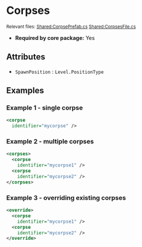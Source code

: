 # Corpses

<sub>Relevant files: [Shared:CorpsePrefab.cs](https://github.com/Regalis11/Barotrauma/blob/master/Barotrauma/BarotraumaShared/SharedSource\Characters\CorpsePrefab.cs) [Shared:CorpsesFile.cs](https://github.com/Regalis11/Barotrauma/blob/master/Barotrauma/BarotraumaShared/SharedSource/ContentManagement/ContentFile/CorpsesFile.cs)</sub>
- **Required by core package:** Yes

## Attributes

- `SpawnPosition` : `Level.PositionType`
## Examples

### Example 1 - single corpse

```xml
<corpse
  identifier="mycorpse" />
```

### Example 2 - multiple corpses

```xml
<corpses>
  <corpse
    identifier="mycorpse1" />
  <corpse
    identifier="mycorpse2" />
</corpses>
```

### Example 3 - overriding existing corpses

```xml
<override>
  <corpse
    identifier="mycorpse1" />
  <corpse
    identifier="mycorpse2" />
</override>
```

